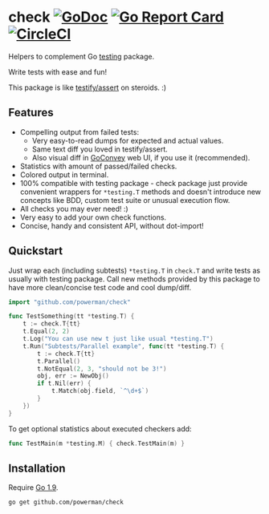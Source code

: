 # check [![GoDoc](https://godoc.org/github.com/powerman/check?status.svg)](http://godoc.org/github.com/powerman/check) [![Go Report Card](https://goreportcard.com/badge/github.com/powerman/check)](https://goreportcard.com/report/github.com/powerman/check) [![CircleCI](https://circleci.com/gh/powerman/check.svg?style=svg)](https://circleci.com/gh/powerman/check)

Helpers to complement Go [testing](https://golang.org/pkg/testing/)
package.

Write tests with ease and fun!

This package is like
[testify/assert](https://godoc.org/github.com/test-go/testify/assert)
on steroids. :)

## Features

- Compelling output from failed tests:
    - Very easy-to-read dumps for expected and actual values.
    - Same text diff you loved in testify/assert.
    - Also visual diff in [GoConvey](http://goconvey.co/) web UI, if you
      use it (recommended).
- Statistics with amount of passed/failed checks.
- Colored output in terminal.
- 100% compatible with testing package - check package just provide
  convenient wrappers for `*testing.T` methods and doesn't introduce new
  concepts like BDD, custom test suite or unusual execution flow.
- All checks you may ever need! :)
- Very easy to add your own check functions.
- Concise, handy and consistent API, without dot-import!

## Quickstart

Just wrap each (including subtests) `*testing.T` in `check.T` and write
tests as usually with testing package. Call new methods provided by this
package to have more clean/concise test code and cool dump/diff.

```go
import "github.com/powerman/check"

func TestSomething(tt *testing.T) {
	t := check.T{tt}
	t.Equal(2, 2)
	t.Log("You can use new t just like usual *testing.T")
	t.Run("Subtests/Parallel example", func(tt *testing.T) {
		t := check.T{tt}
		t.Parallel()
		t.NotEqual(2, 3, "should not be 3!")
		obj, err := NewObj()
		if t.Nil(err) {
			t.Match(obj.field, `^\d+$`)
		}
	})
}
```

To get optional statistics about executed checkers add:

```go
func TestMain(m *testing.M) { check.TestMain(m) }
```

## Installation

Require [Go 1.9](https://golang.org/doc/go1.9#test-helper).

```
go get github.com/powerman/check
```
